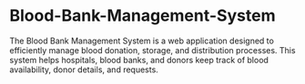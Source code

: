 # Blood-Bank-Management-System
The Blood Bank Management System is a web application designed to efficiently manage blood donation, storage, and distribution processes. This system helps hospitals, blood banks, and donors keep track of blood availability, donor details, and requests.
